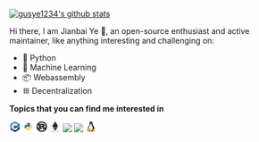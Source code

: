 [![gusye1234's github stats](https://github-readme-stats.vercel.app/api?username=gusye1234)](https://github.com/anuraghazra/github-readme-stats)

Hi there, I am Jianbai Ye 👋, an open-source enthusiast and active maintainer, like anything interesting and challenging on:  
- 🐍 Python  
- 🤖 Machine Learning  
- 📦 Webassembly
- 𐄳 Decentralization

<!--

Here are some ideas to get you started:

- 🔭 I’m currently working on ...
- 🌱 I’m currently learning ...
- 👯 I’m looking to collaborate on ...
- 🤔 I’m looking for help with ...
- 💬 Ask me about ...
- 📫 How to reach me: ...
- 😄 Pronouns: ...
- ⚡ Fun fact: ...
-->

**Topics that you can find me interested in**  


<code><a href="https://github.com/topics/cpp"><img height="20" src="https://raw.githubusercontent.com/github/explore/80688e429a7d4ef2fca1e82350fe8e3517d3494d/topics/cpp/cpp.png"></a></code>
<code><a href="https://github.com/topics/python"><img height="20" src="https://raw.githubusercontent.com/github/explore/80688e429a7d4ef2fca1e82350fe8e3517d3494d/topics/python/python.png"></a></code>
<code><a href=https://github.com/topics/rust><img height="20" src="https://raw.githubusercontent.com/github/explore/80688e429a7d4ef2fca1e82350fe8e3517d3494d/topics/rust/rust.png"></a></code>
<code><a href="https://github.com/topics/ethereum"><img height="20" src="https://raw.githubusercontent.com/github/explore/80688e429a7d4ef2fca1e82350fe8e3517d3494d/topics/ethereum/ethereum.png"></a></code>
<code><a href="https://github.com/WebAssembly"><img height="20" src="https://avatars.githubusercontent.com/u/11578470?s=200&v=4"></a></code>
<code><a href="https://pytorch.org/"><img height="20" src="https://avatars.githubusercontent.com/u/21003710?s=200&v=4"></a></code>
<code><a href="https://github.com/topics/linux"><img height="20" src="https://raw.githubusercontent.com/github/explore/80688e429a7d4ef2fca1e82350fe8e3517d3494d/topics/linux/linux.png"></a></code>
